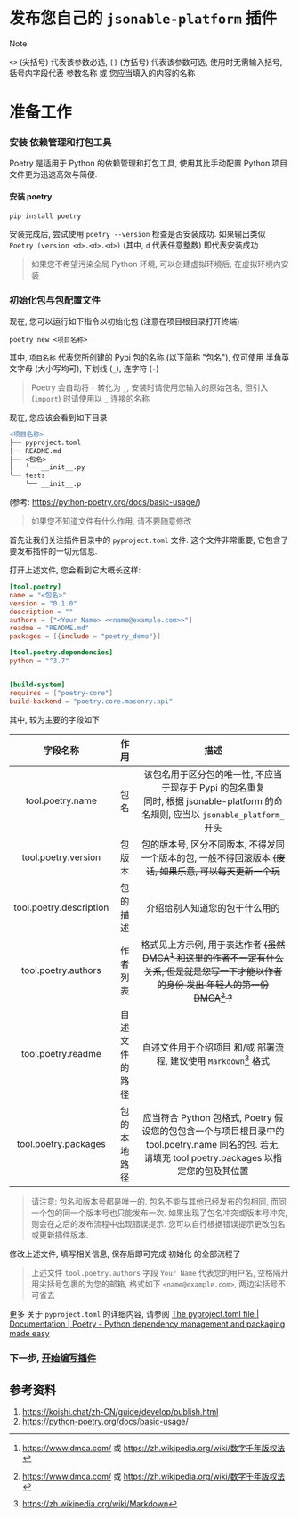 # 发布您自己的 `jsonable-platform` 插件

> [!NOTE]
> `<>` (尖括号) 代表该参数必选, `[]` (方括号) 代表该参数可选, 使用时无需输入括号, 括号内字段代表 参数名称 或 您应当填入的内容的名称

# 准备工作
### 安装 依赖管理和打包工具
Poetry 是适用于 Python 的依赖管理和打包工具, 使用其比手动配置 Python 项目文件更为迅速高效与简便.

#### 安装 poetry
```shell
pip install poetry
```

安装完成后, 尝试使用 `poetry --version` 检查是否安装成功.
如果输出类似 `Poetry (version <d>.<d>.<d>)` (其中, `d` 代表任意整数) 即代表安装成功
> 如果您不希望污染全局 Python 环境, 可以创建虚拟环境后, 在虚拟环境内安装


### 初始化包与包配置文件
现在, 您可以运行如下指令以初始化包 (注意在项目根目录打开终端)

```shell
poetry new <项目名称>
```
其中, `项目名称` 代表您所创建的 Pypi 包的名称 (以下简称 "包名"), 仅可使用 半角英文字母 (大小写均可), 下划线 (`_`), 连字符 (`-`)
> Poetry 会自动将 `-` 转化为 `_`, 安装时请使用您输入的原始包名, 但引入 (`import`) 时请使用以 `_` 连接的名称

现在, 您应该会看到如下目录
```diff
<项目名称>
├── pyproject.toml
├── README.md
├── <包名>
│   └── __init__.py
└── tests
    └── __init__.p
```
(参考: <https://python-poetry.org/docs/basic-usage/>)
> 如果您不知道文件有什么作用, 请不要随意修改

首先让我们关注插件目录中的 `pyproject.toml` 文件. 这个文件非常重要, 它包含了要发布插件的一切元信息.

打开上述文件, 您会看到它大概长这样:
```toml
[tool.poetry]
name = "<包名>"
version = "0.1.0"
description = ""
authors = ["<Your Name> <<name@example.com>>"]
readme = "README.md"
packages = [{include = "poetry_demo"}]

[tool.poetry.dependencies]
python = "^3.7"


[build-system]
requires = ["poetry-core"]
build-backend = "poetry.core.masonry.api"
```
其中, 较为主要的字段如下

|          字段名称           |   作用    |                                                    描述                                                    |
|:-----------------------:|:-------:|:--------------------------------------------------------------------------------------------------------:| 
|    tool.poetry.name     |   包名    |    该包名用于区分包的唯一性, 不应当于现存于 Pypi 的包名重复 <br> 同时, 根据 jsonable-platform 的命名规则, 应当以 `jsonable_platform_` 开头     |
|   tool.poetry.version   |   包版本   |                       包的版本号, 区分不同版本, 不得发同一个版本的包, 一般不得回滚版本 ~~(废话, 如果乐意, 可以每天更新一个玩~~                       |
| tool.poetry.description |  包的描述   |                                             介绍给别人知道您的包干什么用的                                              |
|   tool.poetry.authors   |  作者列表   |      格式见上方示例, 用于表达作者 ~~(虽然 DMCA[^dmca] 和这里的作者不一定有什么关系, 但是就是您写一下才能以作者的身份 发出 年轻人的第一份 DMCA[^dmca] ?~~       |
|   tool.poetry.readme    | 自述文件的路径 |                               自述文件用于介绍项目 和/或 部署流程, 建议使用 `Markdown`[^md] 格式                               |
|  tool.poetry.packages   | 包的本地路径  | 应当符合 Python 包格式, Poetry 假设您的包包含一个与项目根目录中的 tool.poetry.name 同名的包. 若无, 请填充 tool.poetry.packages 以指定您的包及其位置 |
> 请注意: 包名和版本号都是唯一的. 包名不能与其他已经发布的包相同, 而同一个包的同一个版本号也只能发布一次. 如果出现了包名冲突或版本号冲突, 则会在之后的发布流程中出现错误提示. 您可以自行根据错误提示更改包名或更新插件版本.

修改上述文件, 填写相关信息, 保存后即可完成 初始化 的全部流程了
> 上述文件 `tool.poetry.authors` 字段 `Your Name` 代表您的用户名, 空格隔开用尖括号包裹的为您的邮箱, 格式如下 `<name@example.com>`, 两边尖括号不可省去

更多 关于 `pyproject.toml` 的详细内容, 请参阅 [The pyproject.toml file | Documentation | Poetry - Python dependency management and packaging made easy](https://python-poetry.org/docs/pyproject) 

### 下一步, [开始编写插件](CODING_NOW.md)

## 参考资料
1. <https://koishi.chat/zh-CN/guide/develop/publish.html>
2. <https://python-poetry.org/docs/basic-usage/>

[^dmca]: <https://www.dmca.com/> 或 <https://zh.wikipedia.org/wiki/数字千年版权法>
[^md]: <https://zh.wikipedia.org/wiki/Markdown>
